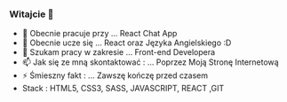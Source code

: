 ### Witajcie 👋


- 🔭 Obecnie pracuje przy ... React Chat App
- 🌱 Obecnie ucze się ... React oraz Języka Angielskiego :D
- 👯 Szukam pracy w zakresie ...  Front-end Developera
- 📫 Jak się ze mną skontaktować : ... Poprzez  Moją Stronę Internetową
- ⚡ Śmieszny fakt : ... Zawszę kończę przed czasem 
-  Stack : HTML5, CSS3, SASS, JAVASCRIPT, REACT ,GIT

